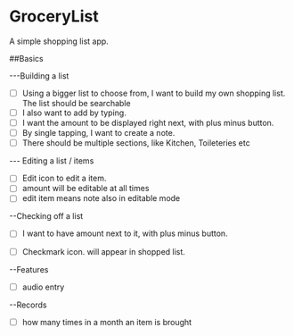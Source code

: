 # GroceryList

A simple shopping list app. 

##Basics

---Building a list 
- [ ] Using a bigger list to choose from, I want to build my own shopping list. The list should be searchable
- [ ] I also want to add by typing. 
- [ ] I want the amount to be displayed right next, with plus minus button. 
- [ ] By single tapping, I want to create a note. 
- [ ] There should be multiple sections, like Kitchen, Toileteries etc

--- Editing a list / items
- [ ] Edit icon to edit a item. 
- [ ] amount will be editable at all times
- [ ] edit item means note also in editable mode

--Checking off a list 
- [ ] I want to have amount next to it, with plus minus button. 
- [ ] Checkmark icon. will appear in shopped list.  


--Features
- [ ] audio entry

--Records 
- [ ] how many times in a month an item is brought



